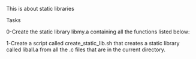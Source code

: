 This is about static libraries

Tasks

0-Create the static library libmy.a containing all the functions listed below:

1-Create a script called create_static_lib.sh that creates a static library called liball.a from all the .c files that are in the current directory.
